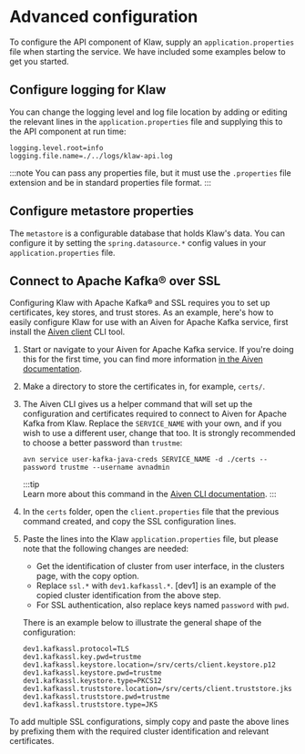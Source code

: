 # Advanced configuration

To configure the API component of Klaw, supply an
`application.properties` file when starting the service. We have
included some examples below to get you started.

## Configure logging for Klaw

You can change the logging level and log file location by adding or
editing the relevant lines in the `application.properties` file and
supplying this to the API component at run time:

```
logging.level.root=info
logging.file.name=./../logs/klaw-api.log
```

:::note
You can pass any properties file, but it must use the `.properties` file extension and be in standard properties file format.
:::

## Configure metastore properties

The `metastore` is a configurable database that holds Klaw's data. You can configure it by setting the `spring.datasource.*` config values in your `application.properties` file.

## Connect to Apache Kafka® over SSL

Configuring Klaw with Apache Kafka® and SSL requires you to set up certificates, key stores, and trust stores. As an example, here's how to easily configure Klaw for use with an Aiven for Apache Kafka service,
first install the [Aiven client](https://github.com/aiven/aiven-client) CLI tool.

1.  Start or navigate to your Aiven for Apache Kafka service. If you're doing this for the first time, you can find more information [in the Aiven documentation](https://docs.aiven.io/docs/products/kafka/getting-started.html).

2.  Make a directory to store the certificates in, for example, `certs/`.

3.  The Aiven CLI gives us a helper command that will set up the configuration and certificates required to connect to Aiven for Apache Kafka from Klaw. Replace the `SERVICE_NAME` with your own,
    and if you wish to use a different user, change that too. It is strongly recommended to choose a better password than `trustme`:

    ```
    avn service user-kafka-java-creds SERVICE_NAME -d ./certs --password trustme --username avnadmin
    ```

    :::tip  
    Learn more about this command in the [Aiven CLI documentation](https://docs.aiven.io/docs/tools/cli/service/user.html#avn-service-user-kafka-java-creds).
    :::

4.  In the `certs` folder, open the `client.properties` file that the previous command created, and copy the SSL configuration lines.

5.  Paste the lines into the Klaw `application.properties` file, but please note that the following changes are needed:

    - Get the identification of cluster from user interface, in the
      clusters page, with the copy option.
    - Replace `ssl.*` with `dev1.kafkassl.*`. [dev1] is
      an example of the copied cluster identification from the above
      step.
    - For SSL authentication, also replace keys named `password`
      with `pwd`.

    There is an example below to illustrate the general shape of the
    configuration:

        dev1.kafkassl.protocol=TLS
        dev1.kafkassl.key.pwd=trustme
        dev1.kafkassl.keystore.location=/srv/certs/client.keystore.p12
        dev1.kafkassl.keystore.pwd=trustme
        dev1.kafkassl.keystore.type=PKCS12
        dev1.kafkassl.truststore.location=/srv/certs/client.truststore.jks
        dev1.kafkassl.truststore.pwd=trustme
        dev1.kafkassl.truststore.type=JKS

To add multiple SSL configurations, simply copy and paste the above lines by prefixing them with the required cluster
identification and relevant certificates.
